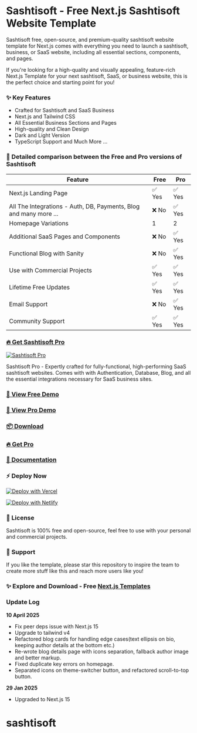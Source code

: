 # Sashtisoft - Free Next.js Sashtisoft Website Template

Sashtisoft free, open-source, and premium-quality sashtisoft website template for Next.js comes with everything you need to launch a sashtisoft, business, or SaaS website, including all essential sections, components, and pages.

If you're looking for a high-quality and visually appealing, feature-rich Next.js Template for your next sashtisoft, SaaS, or business website, this is the perfect choice and starting point for you!

### ✨ Key Features
- Crafted for Sashtisoft and SaaS Business
- Next.js and Tailwind CSS
- All Essential Business Sections and Pages
- High-quality and Clean Design
- Dark and Light Version
- TypeScript Support
and Much More ...

### 🙌 Detailed comparison between the Free and Pro versions of Sashtisoft

| Feature             | Free | Pro |
|---------------------|------------|----------|
| Next.js Landing Page             | ✅ Yes      | ✅ Yes      |
| All The Integrations - Auth, DB, Payments, Blog and many more ...             | ❌ No      | ✅ Yes |
| Homepage Variations             | 1      | 2 |
| Additional SaaS Pages and Components             | ❌ No      | ✅ Yes |
| Functional Blog with Sanity       | ❌ No      | ✅ Yes | ✅ Yes |
| Use with Commercial Projects            | ✅ Yes      | ✅ Yes      |
| Lifetime Free Updates             | ✅ Yes      | ✅ Yes |
| Email Support       | ❌ No         | ✅ Yes       |
| Community Support         | ✅ Yes         | ✅ Yes       |


### [🔥 Get Sashtisoft Pro](https://nextjstemplates.com/templates/saas-starter-sashtisoft)

[![Sashtisoft Pro](https://raw.githubusercontent.com/NextJSTemplates/sashtisoft-nextjs/main/sashtisoft-pro.webp)](https://nextjstemplates.com/templates/saas-starter-sashtisoft)

Sashtisoft Pro - Expertly crafted for fully-functional, high-performing SaaS sashtisoft websites. Comes with with Authentication, Database, Blog, and all the essential integrations necessary for SaaS business sites.


### [🚀 View Free Demo](https://sashtisoft.nextjstemplates.com/)

### [🚀 View Pro Demo](https://sashtisoft-pro.nextjstemplates.com/)

### [📦 Download](https://nextjstemplates.com/templates/sashtisoft)

### [🔥 Get Pro](https://nextjstemplates.com/templates/saas-starter-sashtisoft)

### [🔌 Documentation](https://nextjstemplates.com/docs)

### ⚡ Deploy Now

[![Deploy with Vercel](https://vercel.com/button)](https://vercel.com/new/clone?repository-url=https%3A%2F%2Fgithub.com%2FNextJSTemplates%2Fsashtisoft-nextjs)

[![Deploy with Netlify](https://www.netlify.com/img/deploy/button.svg)](https://app.netlify.com/start/deploy?repository=https://github.com/NextJSTemplates/sashtisoft-nextjs)


### 📄 License
Sashtisoft is 100% free and open-source, feel free to use with your personal and commercial projects.

### 💜 Support
If you like the template, please star this repository to inspire the team to create more stuff like this and reach more users like you!

### ✨ Explore and Download - Free [Next.js Templates](https://nextjstemplates.com)

### Update Log

**10 April 2025**
- Fix peer deps issue with Next.js 15
- Upgrade to tailwind v4
- Refactored blog cards for handling edge cases(text ellipsis on bio, keeping author details at the bottom etc.)
- Re-wrote blog details page with icons separation, fallback author image and better markup.
- Fixed duplicate key errors on homepage.
- Separated icons on theme-switcher button, and refactored scroll-to-top button.

**29 Jan 2025**
- Upgraded to Next.js 15
# sashtisoft
